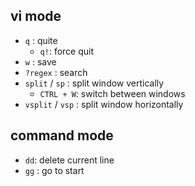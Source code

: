 ## vi mode
- `q` : quite
  - `q!`: force quit
- `w` : save
- `?regex` : search
- `split` / `sp` : split window vertically
  - `CTRL + W`: switch between windows
- `vsplit` / `vsp` : split window horizontally

## command mode
- `dd`: delete current line
- `gg` : go to start